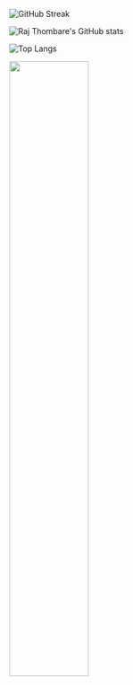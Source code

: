 <!-- ![](https://komarev.com/ghpvc/?username=Raj-Thombare&color=000000) -->

![GitHub Streak](https://github-readme-streak-stats.herokuapp.com/?user=Raj-Thombare&theme=radical&hide_border=true)

![Raj Thombare's GitHub stats](https://github-readme-stats.vercel.app/api?username=Raj-Thombare&show_icons=true&include_all_commits=true&count_private=true&theme=radical&hide_border=true)

![Top Langs](https://github-readme-stats.vercel.app/api/top-langs/?username=Raj-Thombare&langs_count=10&layout=compact&theme=radical&hide_border=true)

<a href="[https://github.com/Raj-Thombare](https://leetcode.com/Rakaa/)" title="Redirects to leetcode page">
<img width="53%" src="https://leetcard.jacoblin.cool/Rakaa" /></a>
 
<!--  ![Wakatime stats](https://github-readme-stats.vercel.app/api/wakatime?username=rakaa&layout=compact&hide=Text&theme=radical&custom_title=Development%20in%20last%207%20days&hide_border=true) -->

